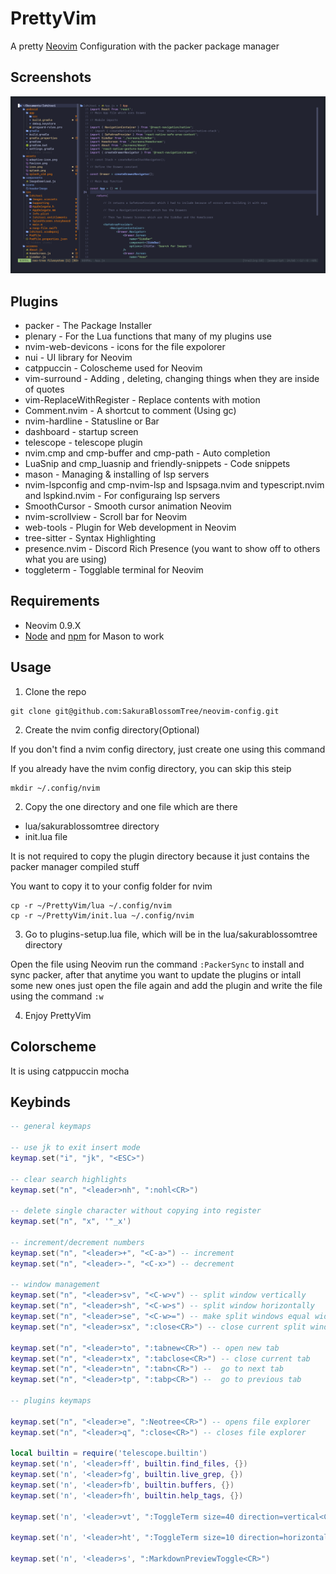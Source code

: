 # PrettyVim

A pretty [Neovim](https://github.com/neovim/neovim) Configuration with the packer package manager

## Screenshots

![Neovim Screenshot](Screenshots/neovim.png)

## Plugins

- packer - The Package Installer
- plenary - For the Lua functions that many of my plugins use
- nvim-web-devicons - icons for the file expolorer
- nui - UI library for Neovim
- catppuccin - Coloscheme used for Neovim
- vim-surround - Adding , deleting, changing things when they are inside of quotes
- vim-ReplaceWithRegister - Replace contents with motion
- Comment.nvim - A shortcut to comment (Using gc)
- nvim-hardline - Statusline or Bar
- dashboard - startup screen
- telescope - telescope plugin
- nvim.cmp and cmp-buffer and cmp-path - Auto completion
- LuaSnip and cmp_luasnip and friendly-snippets - Code snippets
- mason - Managing & installing of lsp servers
- nvim-lspconfig and cmp-nvim-lsp and lspsaga.nvim and typescript.nvim and lspkind.nvim - For configuraing lsp servers
- SmoothCursor - Smooth cursor animation Neovim
- nvim-scrollview - Scroll bar for Neovim
- web-tools - Plugin for Web development in Neovim
- tree-sitter - Syntax Highlighting
- presence.nvim - Discord Rich Presence (you want to show off to others what you are using)
- toggleterm - Togglable terminal for Neovim

## Requirements

- Neovim 0.9.X 
- [Node](https://github.com/nodejs/node) and [npm](https://docs.npmjs.com/downloading-and-installing-node-js-and-npm) for Mason to work

## Usage

1. Clone the repo

```
git clone git@github.com:SakuraBlossomTree/neovim-config.git
```

2. Create the nvim config directory(Optional)

If you don't find a nvim config directory, just create one using this command

If you already have the nvim config directory, you can skip this steip

```
mkdir ~/.config/nvim
```

2. Copy the one directory and one file which are there

- lua/sakurablossomtree directory
- init.lua file

It is not required to copy the plugin directory because it just contains the packer manager compiled stuff

You want to copy it to your config folder for nvim

```
cp -r ~/PrettyVim/lua ~/.config/nvim
cp -r ~/PrettyVim/init.lua ~/.config/nvim
```

3. Go to plugins-setup.lua file, which will be in the lua/sakurablossomtree directory

Open the file using Neovim run the command ```:PackerSync``` to install and sync packer, after that anytime you want to update the plugins or intall some new ones just open the file again and add the plugin and write the file using the command ```:w```

4. Enjoy PrettyVim

## Colorscheme

It is using catppuccin mocha

## Keybinds 

```lua
-- general keymaps

-- use jk to exit insert mode
keymap.set("i", "jk", "<ESC>")

-- clear search highlights
keymap.set("n", "<leader>nh", ":nohl<CR>")

-- delete single character without copying into register
keymap.set("n", "x", '"_x')

-- increment/decrement numbers
keymap.set("n", "<leader>+", "<C-a>") -- increment
keymap.set("n", "<leader>-", "<C-x>") -- decrement

-- window management
keymap.set("n", "<leader>sv", "<C-w>v") -- split window vertically
keymap.set("n", "<leader>sh", "<C-w>s") -- split window horizontally
keymap.set("n", "<leader>se", "<C-w>=") -- make split windows equal width & height
keymap.set("n", "<leader>sx", ":close<CR>") -- close current split window

keymap.set("n", "<leader>to", ":tabnew<CR>") -- open new tab
keymap.set("n", "<leader>tx", ":tabclose<CR>") -- close current tab
keymap.set("n", "<leader>tn", ":tabn<CR>") --  go to next tab
keymap.set("n", "<leader>tp", ":tabp<CR>") --  go to previous tab

-- plugins keymaps

keymap.set("n", "<leader>e", ":Neotree<CR>") -- opens file explorer
keymap.set("n", "<leader>q", ":close<CR>") -- closes file explorer

local builtin = require('telescope.builtin')
keymap.set('n', '<leader>ff', builtin.find_files, {})
keymap.set('n', '<leader>fg', builtin.live_grep, {})
keymap.set('n', '<leader>fb', builtin.buffers, {})
keymap.set('n', '<leader>fh', builtin.help_tags, {})

keymap.set('n', '<leader>vt', ":ToggleTerm size=40 direction=vertical<CR>")

keymap.set('n', '<leader>ht', ":ToggleTerm size=10 direction=horizontal<CR>")

keymap.set('n', '<leader>s', ":MarkdownPreviewToggle<CR>")
```
